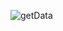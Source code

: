![getData](https://github.com/ShehrozWaseem/BVCD-4028/assets/51531489/2648a3a1-6803-4e2c-a2fd-d83d9e6ccd0d)

